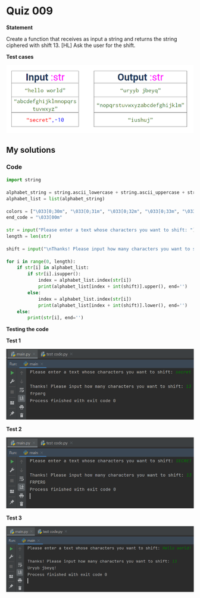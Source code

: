 # Quiz 009
**Statement**

Create a function that receives as input a string and returns the string ciphered with shift 13. [HL]  Ask the user for the shift.

**Test cases**

![](https://github.com/2024sabuhiabbasov/Unit-1/blob/main/Quizzes/Images/Quiz%20009%20-%20test%20cases.png)

## My solutions
### Code
```.py
import string

alphabet_string = string.ascii_lowercase + string.ascii_uppercase + string.ascii_lowercase + string.ascii_uppercase + string.ascii_lowercase + string.ascii_uppercase + string.ascii_lowercase + string.ascii_uppercase + string.ascii_lowercase + string.ascii_uppercase + string.ascii_lowercase + string.ascii_uppercase + string.ascii_lowercase + string.ascii_uppercase + string.ascii_lowercase + string.ascii_uppercase + string.ascii_lowercase + string.ascii_uppercase + string.ascii_lowercase + string.ascii_uppercase + string.ascii_lowercase + string.ascii_uppercase + string.ascii_lowercase + string.ascii_uppercase + string.ascii_lowercase + string.ascii_uppercase + string.ascii_lowercase + string.ascii_uppercase + string.ascii_lowercase + string.ascii_uppercase + string.ascii_lowercase + string.ascii_uppercase + string.ascii_lowercase + string.ascii_uppercase + string.ascii_lowercase + string.ascii_uppercase + string.ascii_lowercase + string.ascii_uppercase + string.ascii_lowercase + string.ascii_uppercase + string.ascii_lowercase + string.ascii_uppercase + string.ascii_lowercase + string.ascii_uppercase + string.ascii_lowercase + string.ascii_uppercase + string.ascii_lowercase + string.ascii_uppercase + string.ascii_lowercase + string.ascii_uppercase + string.ascii_lowercase + string.ascii_uppercase + string.ascii_lowercase + string.ascii_uppercase + string.ascii_lowercase + string.ascii_uppercase + string.ascii_lowercase + string.ascii_uppercase + string.ascii_lowercase + string.ascii_uppercase + string.ascii_lowercase + string.ascii_uppercase + string.ascii_lowercase + string.ascii_uppercase
alphabet_list = list(alphabet_string)

colors = ["\033[0;30m", "\033[0;31m", "\033[0;32m", "\033[0;33m", "\033[0;34m"]
end_code = "\033[00m"

str = input("Please enter a text whose characters you want to shift: ")
length = len(str)

shift = input("\nThanks! Please input how many characters you want to shift: ")

for i in range(0, length):
    if str[i] in alphabet_list:
        if str[i].isupper():
            index = alphabet_list.index(str[i])
            print(alphabet_list[index + int(shift)].upper(), end='')
        else:
            index = alphabet_list.index(str[i])
            print(alphabet_list[index + int(shift)].lower(), end='')
    else:
        print(str[i], end='')
```

**Testing the code**

**Test 1**

![](https://github.com/2024sabuhiabbasov/Unit-1/blob/main/Quizzes/Images/Quiz%20009%20-%20testing%20the%20code%20(1).png)

**Test 2**

![](https://github.com/2024sabuhiabbasov/Unit-1/blob/main/Quizzes/Images/Quiz%20009%20-%20testing%20the%20code%20(2).png)

**Test 3**

![](https://github.com/2024sabuhiabbasov/Unit-1/blob/main/Quizzes/Images/Quiz%20009%20-%20testing%20the%20code%20(3).png)
